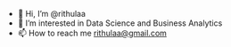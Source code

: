 - 👋 Hi, I’m @rithulaa
- 👀 I’m interested in Data Science and Business Analytics
- 📫 How to reach me rithulaa@gmail.com


<!---
rithulaa/rithulaa is a ✨ special ✨ repository because its `README.md` (this file) appears on your GitHub profile.
You can click the Preview link to take a look at your changes.
--->
